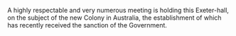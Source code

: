 A highly respectable and very numerous meeting is holding this
                    Exeter-hall, on the subject of the new Colony in Australia, the
                    establishment of which has recently received the sanction of the Government.